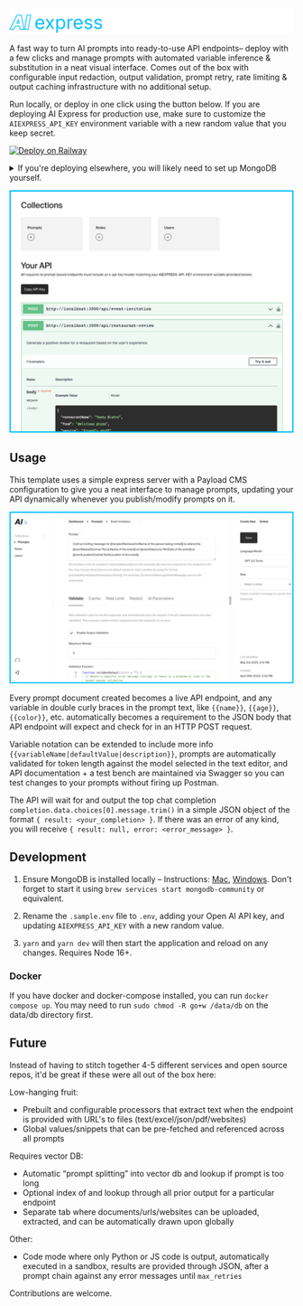 ![Banner](src/assets/readme-banner.png)

A fast way to turn AI prompts into ready-to-use API endpoints– deploy with a few clicks and manage prompts with automated variable inference & substitution in a neat visual interface. Comes out of the box with configurable input redaction, output validation, prompt retry, rate limiting & output caching infrastructure with no additional setup.

Run locally, or deploy in one click using the button below. If you are deploying AI Express for production use, make sure to customize the `AIEXPRESS_API_KEY` environment variable with a new random value that you keep secret.

[![Deploy on Railway](https://railway.app/button.svg)](https://railway.app/template/NVhiVe?referralCode=4GE3Xc)

<details>
<summary> If you're deploying elsewhere, you will likely need to set up MongoDB yourself.</summary>

1. [Sign up for MongoDB](https://www.mongodb.com/cloud/atlas/register). On the "Deploy your database" screen, select AWS, M0 – Free (or whatever level of hosting you'd like, but free really ought to be more than enough).

2. Create a user profile for the new database and make a note of your database username and password. Then from the "Network Access" page, click "Add IP Address" then "Allow access from anywhere". You can easily configure this later to include only the IP addresses of your Render deployment for extra security.

3. Go to "Database" in the sidebar, click the "Connect" button for the database you just created, select "Drivers", and copy the connection string URL. Note that you'll need to fill in the `<password>` part of the URL with that of the profile you created in step 2.

Then set your connection URL as the `MONGODB_URI` environment variable wherever you host AI Express.

</details>

![Dashboard](src/assets/readme-dashboard.png)

## Usage

This template uses a simple express server with a Payload CMS configuration to give you a neat interface to manage prompts, updating your API dynamically whenever you publish/modify prompts on it.

![Dashboard](src/assets/readme-editor.png)

Every prompt document created becomes a live API endpoint, and any variable in double curly braces in the prompt text, like `{{name}}`, `{{age}}`, `{{color}}`, etc. automatically becomes a requirement to the JSON body that API endpoint will expect and check for in an HTTP POST request.

Variable notation can be extended to include more info `{{variableName|defaultValue|description}}`, prompts are automatically validated for token length against the model selected in the text editor, and API documentation + a test bench are maintained via Swagger so you can test changes to your prompts without firing up Postman.

The API will wait for and output the top chat completion `completion.data.choices[0].message.trim()` in a simple JSON object of the format `{ result: <your_completion> }`. If there was an error of any kind, you will receive `{ result: null, error: <error_message> }`.

## Development

1. Ensure MongoDB is installed locally – Instructions: [Mac](https://www.mongodb.com/docs/manual/tutorial/install-mongodb-on-os-x/), [Windows](https://www.mongodb.com/docs/manual/tutorial/install-mongodb-on-windows/). Don't forget to start it using `brew services start mongodb-community` or equivalent.

2. Rename the `.sample.env` file to `.env`, adding your Open AI API key, and updating `AIEXPRESS_API_KEY` with a new random value.

3. `yarn` and `yarn dev` will then start the application and reload on any changes. Requires Node 16+.

### Docker

If you have docker and docker-compose installed, you can run `docker compose up`. You may need to run `sudo chmod -R go+w /data/db` on the data/db directory first.

## Future

Instead of having to stitch together 4-5 different services and open source repos, it'd be great if these were all out of the box here:

Low-hanging fruit:

- Prebuilt and configurable processors that extract text when the endpoint is provided with URL's to files (text/excel/json/pdf/websites)
- Global values/snippets that can be pre-fetched and referenced across all prompts

Requires vector DB:

- Automatic “prompt splitting” into vector db and lookup if prompt is too long
- Optional index of and lookup through all prior output for a particular endpoint
- Separate tab where documents/urls/websites can be uploaded, extracted, and can be automatically drawn upon globally

Other:

- Code mode where only Python or JS code is output, automatically executed in a sandbox, results are provided through JSON, after a prompt chain against any error messages until `max_retries`

Contributions are welcome.
